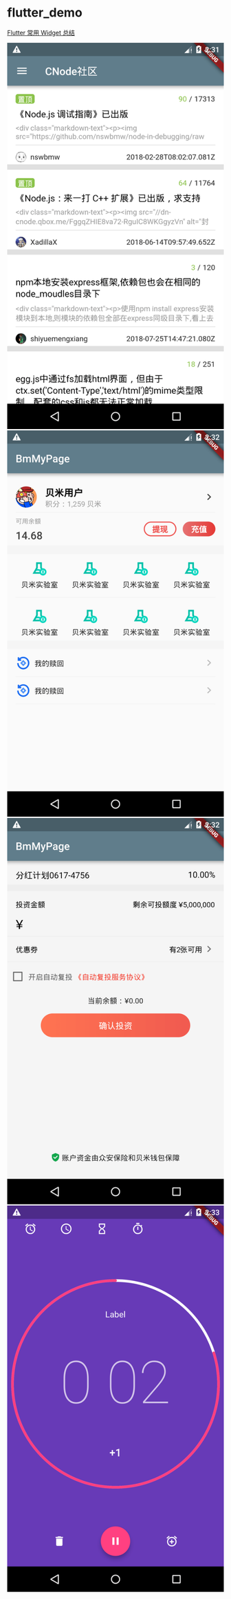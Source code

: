 # flutter_demo

[Flutter 常用 Widget 总结](https://github.com/nikan0925/flutter_demo/blob/master/Flutter_widget.md)

![](https://github.com/nikan0925/flutter_demo/blob/master/image/screnshot1.png)
![](https://github.com/nikan0925/flutter_demo/blob/master/image/screnshot2.png)
![](https://github.com/nikan0925/flutter_demo/blob/master/image/screnshot3.png)
![](https://github.com/nikan0925/flutter_demo/blob/master/image/screnshot4.png)


